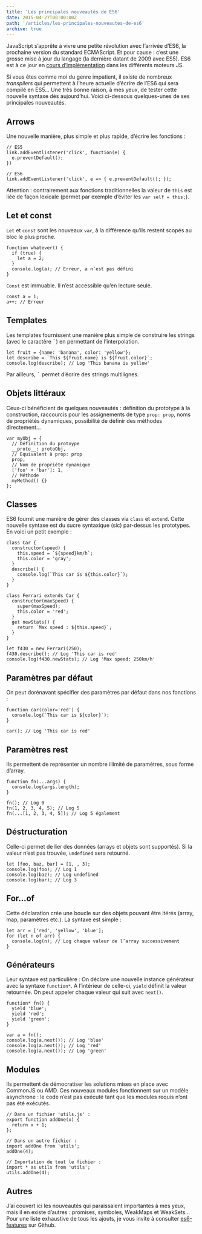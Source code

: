 ```yaml
---
title: 'Les principales nouveautés de ES6'
date: 2015-04-27T00:00:00Z
path: '/articles/les-principales-nouveautes-de-es6'
archive: true
---
```


JavaScript s’apprête à vivre une petite révolution avec l’arrivée d’ES6, la prochaine version du standard ECMAScript. Et pour cause : c’est une grosse mise à jour du langage (la dernière datant de 2009 avec ES5). ES6 est à ce jour en [cours d’implémentation](http://kangax.github.io/compat-table/es6/) dans les différents moteurs JS.

Si vous êtes comme moi du genre impatient, il existe de nombreux _transpilers_ qui permettent à l’heure actuelle d’écrire de l’ES6 qui sera compilé en ES5… Une très bonne raison, à mes yeux, de tester cette nouvelle syntaxe dès aujourd’hui. Voici ci-dessous quelques-unes de ses principales nouveautés.

## Arrows

Une nouvelle manière, plus simple et plus rapide, d’écrire les fonctions :

    // ES5
    link.addEventlistener('click', function(e) {
      e.preventDefault();
    })

    // ES6
    link.addEventListener('click', e => { e.preventDefault(); });

Attention : contrairement aux fonctions traditionnelles la valeur de `this` est liée de façon lexicale (permet par exemple d’éviter les `var self = this;`).

## Let et const

`Let` et `const` sont les nouveaux `var`, à la différence qu’ils restent scopés au bloc le plus proche.

    function whatever() {
      if (true) {
        let a = 2;
      }
      console.log(a); // Erreur, a n’est pas défini
    }

`Const` est immuable. Il n’est accessible qu’en lecture seule.

    const a = 1;
    a++; // Erreur

## Templates

Les templates fournissent une manière plus simple de construire les strings (avec le caractère <kbd>`</kbd>) en permettant de l’interpolation.

    let fruit = {name: 'banana', color: 'yellow'};
    let describe = `This ${fruit.name} is ${fruit.color}`;
    console.log(describe); // Log 'This banana is yellow'

Par ailleurs, <kbd>`</kbd> permet d’écrire des strings multilignes.

## Objets littéraux

Ceux-ci bénéficient de quelques nouveautés : définition du prototype à la construction, raccourcis pour les assignements de type `prop: prop`, noms de propriétés dynamiques, possibilité de définir des méthodes directement…

    var myObj = {
      // Définition du protoype
      __proto__: protoObj,
      // Equivalent à prop: prop
      prop,
      // Nom de propriété dynamique
      ['foo' + 'bar']: 1,
      // Méthode
      myMethod() {}
    };

## Classes

ES6 fournit une manière de gérer des classes via `class` et `extend`. Cette nouvelle syntaxe est du sucre syntaxique (sic) par-dessus les prototypes. En voici un petit exemple :

    class Car {
      constructor(speed) {
        this.speed = `${speed}km/h`;
        this.color = 'gray';
      }
      describe() {
        console.log(`This car is ${this.color}`);
      }
    }

    class Ferrari extends Car {
      constructor(maxSpeed) {
        super(maxSpeed);
        this.color = 'red';
      }
      get newStats() {
        return `Max speed : ${this.speed}`;
      }
    }

    let f430 = new Ferrari(250);
    f430.describe(); // Log 'This car is red'
    console.log(f430.newStats); // Log 'Max speed: 250km/h'

## Paramètres par défaut

On peut dorénavant spécifier des paramètres par défaut dans nos fonctions :

    function car(color='red') {
      console.log(`This car is ${color}`);
    }

    car(); // Log 'This car is red'

## Paramètres rest

Ils permettent de représenter un nombre illimité de paramètres, sous forme d’array.

    function fn(...args) {
      console.log(args.length);
    }

    fn(); // Log 0
    fn(1, 2, 3, 4, 5); // Log 5
    fn(...[1, 2, 3, 4, 5]); // Log 5 également

## Déstructuration

Celle-ci permet de lier des données (arrays et objets sont supportés). Si la valeur n’est pas trouvée, `undefined` sera retourné.

    let [foo, baz, bar] = [1, , 3];
    console.log(foo); // Log 1
    console.log(baz); // Log undefined
    console.log(bar); // Log 3

## For...of

Cette déclaration crée une boucle sur des objets pouvant être itérés (array, map, paramètres etc.). La syntaxe est simple :

    let arr = ['red', 'yellow', 'blue'];
    for (let n of arr) {
      console.log(n); // Log chaque valeur de l’array successivement
    }

## Générateurs

Leur syntaxe est particulière : On déclare une nouvelle instance générateur avec la syntaxe `function*`. A l’intérieur de celle-ci, `yield` définit la valeur retournée. On peut appeler chaque valeur qui suit avec `next()`.

    function* fn() {
      yield 'blue';
      yield 'red';
      yield 'green';
    }

    var a = fn();
    console.log(a.next()); // Log 'blue'
    console.log(a.next()); // Log 'red'
    console.log(a.next()); // Log 'green'

## Modules

Ils permettent de démocratiser les solutions mises en place avec CommonJS ou AMD. Ces nouveaux modules fonctionnent sur un modèle asynchrone : le code n’est pas exécuté tant que les modules requis n’ont pas été exécutés.

    // Dans un fichier 'utils.js' :
    export function addOne(x) {
      return x + 1;
    };

    // Dans un autre fichier :
    import addOne from 'utils';
    addOne(4);

    // Importation de tout le fichier :
    import * as utils from 'utils';
    utils.addOne(4);

## Autres

J’ai couvert ici les nouveautés qui paraissaient importantes à mes yeux, mais il en existe d’autres : promises, symboles, WeakMaps et WeakSets… Pour une liste exhaustive de tous les ajouts, je vous invite à consulter [es6-features](https://github.com/lukehoban/es6features) sur Github.
